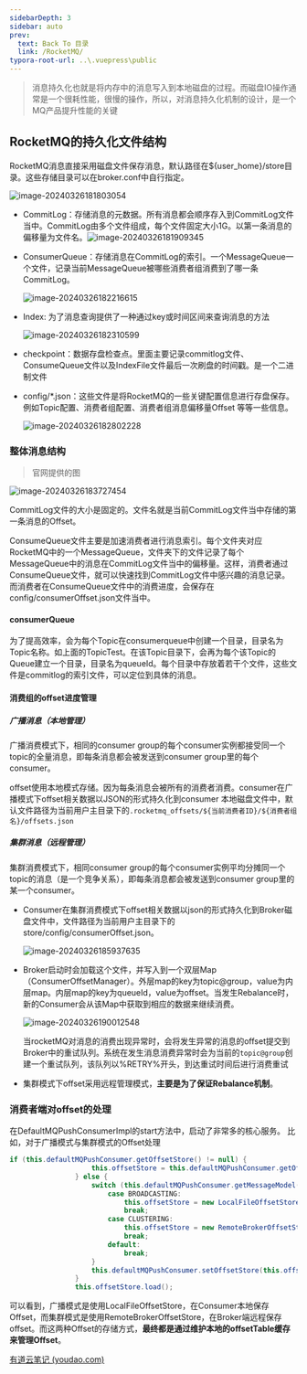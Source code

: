 ```yaml
---
sidebarDepth: 3
sidebar: auto
prev:
  text: Back To 目录
  link: /RocketMQ/
typora-root-url: ..\.vuepress\public
---
```




> 消息持久化也就是将内存中的消息写入到本地磁盘的过程。而磁盘IO操作通常是一个很耗性能，很慢的操作，所以，对消息持久化机制的设计，是一个MQ产品提升性能的关键

## RocketMQ的持久化文件结构

RocketMQ消息直接采用磁盘文件保存消息，默认路径在${user_home}/store目录。这些存储目录可以在broker.conf中自行指定。

![image-20240326181803054](/images/RocketMQ/image-20240326181803054.png)

- CommitLog：存储消息的元数据。所有消息都会顺序存入到CommitLog文件当中。CommitLog由多个文件组成，每个文件固定大小1G。以第一条消息的偏移量为文件名。![image-20240326181909345](/images/RocketMQ/image-20240326181909345.png)

- ConsumerQueue：存储消息在CommitLog的索引。一个MessageQueue一个文件，记录当前MessageQueue被哪些消费者组消费到了哪一条CommitLog。

  ![image-20240326182216615](/images/RocketMQ/image-20240326182216615.png)

- Index: 为了消息查询提供了一种通过key或时间区间来查询消息的方法

  ![image-20240326182310599](/images/RocketMQ/image-20240326182310599.png)

- checkpoint：数据存盘检查点。里面主要记录commitlog文件、ConsumeQueue文件以及IndexFile文件最后一次刷盘的时间戳。是一个二进制文件

- config/*.json：这些文件是将RocketMQ的一些关键配置信息进行存盘保存。例如Topic配置、消费者组配置、消费者组消息偏移量Offset 等等一些信息。

  ![image-20240326182802228](/images/RocketMQ/image-20240326182802228.png)

  

### 整体消息结构

> 官网提供的图

![image-20240326183727454](/images/RocketMQ/image-20240326183727454.png)

CommitLog文件的大小是固定的。文件名就是当前CommitLog文件当中存储的第一条消息的Offset。

 ConsumeQueue文件主要是加速消费者进行消息索引。每个文件夹对应RocketMQ中的一个MessageQueue，文件夹下的文件记录了每个MessageQueue中的消息在CommitLog文件当中的偏移量。这样，消费者通过ConsumeQueue文件，就可以快速找到CommitLog文件中感兴趣的消息记录。而消费者在ConsumeQueue文件中的消费进度，会保存在config/consumerOffset.json文件当中。



#### consumerQueue

为了提高效率，会为每个Topic在consumerqueue中创建一个目录，目录名为Topic名称。如上面的TopicTest。在该Topic目录下，会再为每个该Topic的Queue建立一个目录，目录名为queueId。每个目录中存放着若干个文件，这些文件是commitlog的索引文件，可以定位到具体的消息。

#### 消费组的offset进度管理

##### 广播消息（本地管理）

广播消费模式下，相同的consumer group的每个consumer实例都接受同一个topic的全量消息，即每条消息都会被发送到consumer group里的每个consumer。

offset使用本地模式存储。因为每条消息会被所有的消费者消费。consumer在广播模式下offset相关数据以JSON的形式持久化到consumer 本地磁盘文件中，默认文件路径为当前用户主目录下的`.rocketmq_offsets/${当前消费者ID}/${消费者组名}/offsets.json`

##### 集群消息（远程管理）

集群消费模式下，相同consumer group的每个consumer实例平均分摊同一个topic的消息（是一个竞争关系），即每条消息都会被发送到consumer group里的某一个consumer。

- Consumer在集群消费模式下offset相关数据以json的形式持久化到Broker磁盘文件中，文件路径为当前用户主目录下的store/config/consumerOffset.json。

  ![image-20240326185937635](/images/RocketMQ/image-20240326185937635.png)

- Broker启动时会加载这个文件，并写入到一个双层Map（ConsumerOffsetManager）。外层map的key为topic@group，value为内层map。内层map的key为queueId，value为offset。当发生Rebalance时，新的Consumer会从该Map中获取到相应的数据来继续消费。

  ![image-20240326190012548](/images/RocketMQ/image-20240326190012548.png)

  当rocketMQ对消息的消费出现异常时，会将发生异常的消息的offset提交到Broker中的重试队列。系统在发生消息消费异常时会为当前的`topic@group`创建一个重试队列，该队列以%RETRY%开头，到达重试时间后进行消费重试

- 集群模式下offset采用远程管理模式，**主要是为了保证Rebalance机制**。



### 消费者端对offset的处理

在DefaultMQPushConsumerImpl的start方法中，启动了非常多的核心服务。 比如，对于广播模式与集群模式的Offset处理

```java
if (this.defaultMQPushConsumer.getOffsetStore() != null) {
                    this.offsetStore = this.defaultMQPushConsumer.getOffsetStore();
                } else {
                    switch (this.defaultMQPushConsumer.getMessageModel()) {
                        case BROADCASTING:
                            this.offsetStore = new LocalFileOffsetStore(this.mQClientFactory, this.defaultMQPushConsumer.getConsumerGroup());
                            break;
                        case CLUSTERING:
                            this.offsetStore = new RemoteBrokerOffsetStore(this.mQClientFactory, this.defaultMQPushConsumer.getConsumerGroup());
                            break;
                        default:
                            break;
                    }
                    this.defaultMQPushConsumer.setOffsetStore(this.offsetStore);
                }
                this.offsetStore.load();
```

可以看到，广播模式是使用LocalFileOffsetStore，在Consumer本地保存Offset，而集群模式是使用RemoteBrokerOffsetStore，在Broker端远程保存offset。而这两种Offset的存储方式，**最终都是通过维护本地的offsetTable缓存来管理Offset**。







[有道云笔记 (youdao.com)](https://note.youdao.com/ynoteshare/index.html?id=4cda837bfb79db5ddb5e26e46ee5a12c&type=note&_time=1711435331785)